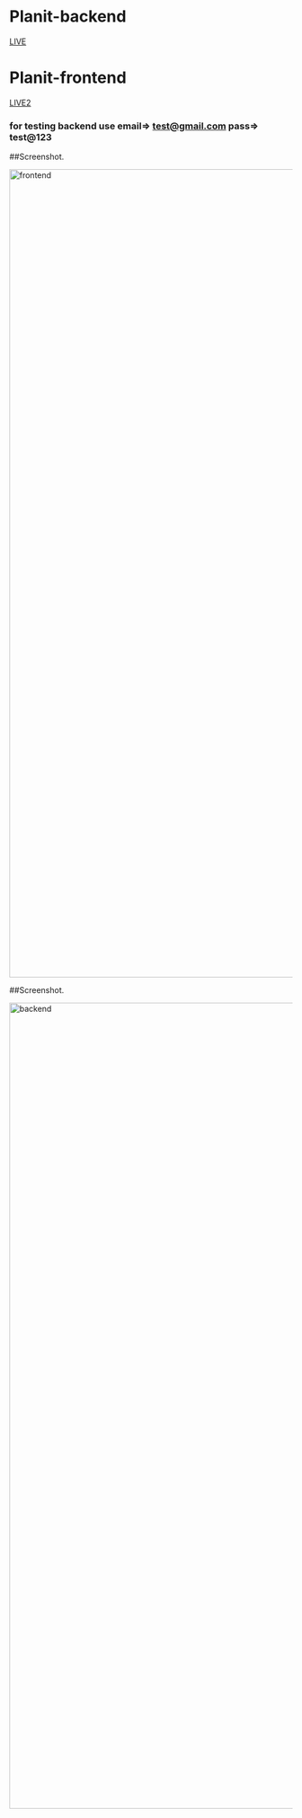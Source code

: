# Planit-backend



[LIVE](https://planit-backend-2f8w.onrender.com/admin/)





# Planit-frontend


[LIVE2](https://planit-frontend-nine.vercel.app/)

### for testing backend use email=> test@gmail.com pass=> test@123


##Screenshot.

<img width="1439" alt="frontend" src="https://github.com/user-attachments/assets/42a432f4-19b9-4c7d-8ffc-42d5329f8161" />




##Screenshot.

<img width="1435" alt="backend" src="https://github.com/user-attachments/assets/975683ce-4e1c-43a9-9832-b69be797733f" />








